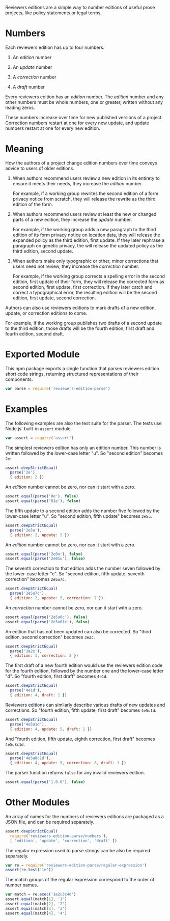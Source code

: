 Reviewers editions are a simple way to number editions of useful prose
projects, like policy statements or legal terms.

# Numbers

Each reviewers edition has up to four numbers.

1. An _edition_ number

2. An _update_ number

3. A _correction_ number

4. A _draft_ number

Every reviewers edition has an _edition_ number. The _edition_ number
and any other numbers must be whole numbers, one or greater, written
without any leading zeros.

These numbers increase over time for new published versions of a
project. Correction numbers restart at one for every new update, and
update numbers restart at one for every new edition.

# Meaning

How the authors of a project change edition numbers over time conveys
advice to users of older editions.

1. When authors recommend users review a new edition in its entirety to
   ensure it meets their needs, they increase the _edition_ number.

   For example, if a working group rewrites the second edition of a form
   privacy notice from scratch, they will release the rewrite as the
   third edition of the form.

2. When authors recommend users review at least the new or changed parts
   of a new edition, they increase the _update_ number.

   For example, if the working group adds a new paragraph to the third
   edition of its form privacy notice on location data, they will
   release the expanded policy as the third edition, first update. If
   they later rephrase a paragraph on genetic privacy, the will release
   the updated policy as the third edition, second update.

4. When authors make only typographic or other, minor corrections that
   users need not review, they increase the _correction_ number.

   For example, if the working group corrects a spelling error in the
   second edition, first update of their form, they will release the
   corrected form as second edition, first update, first correction. If
   they later catch and correct a typographical error, the resulting
   edition will be the second edition, first update, second correction.

Authors can also use reviewers editions to mark drafts of a new edition,
update, or correction editions to come.

For example, if the working group publishes two drafts of a second
update to the third edition, those drafts will be the fourth edition,
first draft and fourth edition, second draft.

# Exported Module

This npm package exports a single function that parses reviewers edition
short code strings, returning structured representations of their
components.

```javascript
var parse = require('reviewers-edition-parse')
```

# Examples

The following examples are also the test suite for the parser. The tests
use Node.js' built-in `assert` module.

```javascript
var assert = require('assert')
```

The simplest reviewers edition has only an edition number. This number
is written followed by the lower-case letter "u". So "second edition"
becomes `2e`:

```javascript
assert.deepStrictEqual(
  parse('2e'),
  { edition: 2 })
```

An _edition_ number cannot be zero, nor can it start with a zero.

```javascript
assert.equal(parse('0e'), false)
assert.equal(parse('01e'), false)
```

The fifth update to a second edition adds the number five followed by
the lower-case letter "u". So "second edition, fifth update" becomes
`2e5u`.

```javascript
assert.deepStrictEqual(
  parse('2e5u'),
  { edition: 2, update: 5 })
```

An _edition_ number cannot be zero, nor can it start with a zero.

```javascript
assert.equal(parse('2e0u'), false)
assert.equal(parse('2e01u'), false)
```

The seventh correction to that edition adds the number seven followed
by the lower-case letter "c". So "second edition, fifth update, seventh
correction" becomes `2e5u7c`.

```javascript
assert.deepStrictEqual(
  parse('2e5u7c'),
  { edition: 2, update: 5, correction: 7 })
```

An _correction_ number cannot be zero, nor can it start with a zero.

```javascript
assert.equal(parse('2e5u0c'), false)
assert.equal(parse('2e5u01c'), false)
```

An edition that has not been updated can also be corrected. So "third
edition, second correction" becomes `3e2c`.

```javascript
assert.deepStrictEqual(
  parse('3e2c'),
  { edition: 3, correction: 2 })
```

The first draft of a new fourth edition would use the reviewers edition
code for the fourth edition, followed by the number one and the
lower-case letter "d". So "fourth edition, first draft" becomes `4e1d`.

```javascript
assert.deepStrictEqual(
  parse('4e1d'),
  { edition: 4, draft: 1 })
```

Reviewers editions can similarly describe various drafts of new updates
and corrections. So "fourth edition, fifth update, first draft" becomes
`4e5u1d`.

```javascript
assert.deepStrictEqual(
  parse('4e5u1d'),
  { edition: 4, update: 5, draft: 1 })
```

And "fourth edition, fifth update, eighth correction, first draft"
becomes `4e5u8c1d`.

```javascript
assert.deepStrictEqual(
  parse('4e5u8c1d'),
  { edition: 4, update: 5, correction: 8, draft: 1 })
```

The parser function returns `false` for any invalid reviewers edition.

```javascript
assert.equal(parse('1.0.0'), false)
```

# Other Modules

An array of names for the numbers of reviewers editions are packaged as
a JSON file, and can be required separately.

```javascript
assert.deepStrictEqual(
  require('reviewers-edition-parse/numbers'),
  [ 'edition', 'update', 'correction', 'draft' ])
```

The regular expression used to parse strings can be also be required
separately.

```javascript
var re = require('reviewers-edition-parse/regular-expression')
assert(re.test('1e'))
```

The match groups of the regular expression correspond to the order of
number names.

```javascript
var match = re.exec('1e2u3c4d')
assert.equal(match[1], '1')
assert.equal(match[2], '2')
assert.equal(match[3], '3')
assert.equal(match[4], '4')
```

